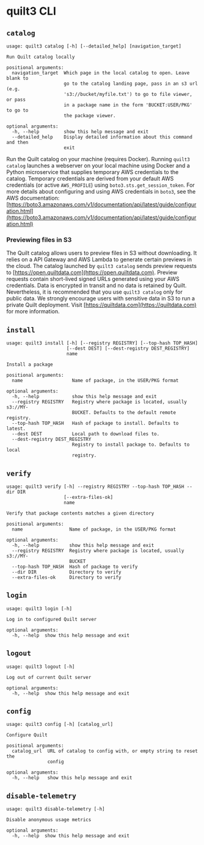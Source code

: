 # quilt3 CLI

## `catalog`

```text
usage: quilt3 catalog [-h] [--detailed_help] [navigation_target]

Run Quilt catalog locally

positional arguments:
  navigation_target  Which page in the local catalog to open. Leave blank to
                     go to the catalog landing page, pass in an s3 url (e.g.
                     's3://bucket/myfile.txt') to go to file viewer, or pass
                     in a package name in the form 'BUCKET:USER/PKG' to go to
                     the package viewer.

optional arguments:
  -h, --help         show this help message and exit
  --detailed_help    Display detailed information about this command and then
                     exit
```

Run the Quilt catalog on your machine \(requires Docker\). Running `quilt3 catalog` launches a webserver on your local machine using Docker and a Python microservice that supplies temporary AWS credentials to the catalog. Temporary credentials are derived from your default AWS credentials \(or active `AWS_PROFILE`\) using `boto3.sts.get_session_token`. For more details about configuring and using AWS credentials in `boto3`, see the AWS documentation: [https://boto3.amazonaws.com/v1/documentation/api/latest/guide/configuration.html](https://boto3.amazonaws.com/v1/documentation/api/latest/guide/configuration.html)

### Previewing files in S3

The Quilt catalog allows users to preview files in S3 without downloading. It relies on a API Gateway and AWS Lambda to generate certain previews in the cloud. The catalog launched by `quilt3 catalog` sends preview requests to [https://open.quiltdata.com](https://open.quiltdata.com). Preview requests contain short-lived signed URLs generated using your AWS credentials. Data is encrypted in transit and no data is retained by Quilt. Nevertheless, it is recommended that you use `quilt3 catalog` only for public data. We strongly encourage users with sensitive data in S3 to run a private Quilt deployment. Visit [https://quiltdata.com](https://quiltdata.com) for more information.

## `install`

```text
usage: quilt3 install [-h] [--registry REGISTRY] [--top-hash TOP_HASH]
                      [--dest DEST] [--dest-registry DEST_REGISTRY]
                      name

Install a package

positional arguments:
  name                  Name of package, in the USER/PKG format

optional arguments:
  -h, --help            show this help message and exit
  --registry REGISTRY   Registry where package is located, usually s3://MY-
                        BUCKET. Defaults to the default remote registry.
  --top-hash TOP_HASH   Hash of package to install. Defaults to latest.
  --dest DEST           Local path to download files to.
  --dest-registry DEST_REGISTRY
                        Registry to install package to. Defaults to local
                        registry.
```

## `verify`

```text
usage: quilt3 verify [-h] --registry REGISTRY --top-hash TOP_HASH --dir DIR
                     [--extra-files-ok]
                     name

Verify that package contents matches a given directory

positional arguments:
  name                 Name of package, in the USER/PKG format

optional arguments:
  -h, --help           show this help message and exit
  --registry REGISTRY  Registry where package is located, usually s3://MY-
                       BUCKET
  --top-hash TOP_HASH  Hash of package to verify
  --dir DIR            Directory to verify
  --extra-files-ok     Directory to verify
```

## `login`

```text
usage: quilt3 login [-h]

Log in to configured Quilt server

optional arguments:
  -h, --help  show this help message and exit
```

## `logout`

```text
usage: quilt3 logout [-h]

Log out of current Quilt server

optional arguments:
  -h, --help  show this help message and exit
```

## `config`

```text
usage: quilt3 config [-h] [catalog_url]

Configure Quilt

positional arguments:
  catalog_url  URL of catalog to config with, or empty string to reset the
               config

optional arguments:
  -h, --help   show this help message and exit
```

## `disable-telemetry`

```text
usage: quilt3 disable-telemetry [-h]

Disable anonymous usage metrics

optional arguments:
  -h, --help  show this help message and exit
```

